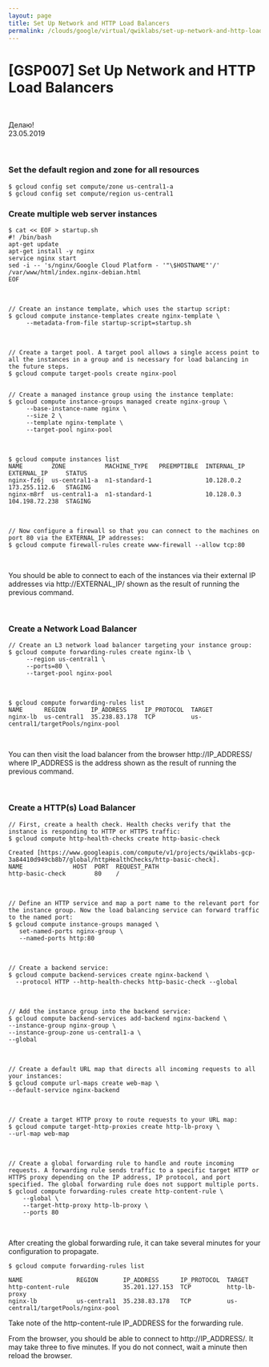 ```yaml
---
layout: page
title: Set Up Network and HTTP Load Balancers
permalink: /clouds/google/virtual/qwiklabs/set-up-network-and-http-load-balancers/
---
```


# [GSP007] Set Up Network and HTTP Load Balancers


<br/>

Делаю!  
23.05.2019

<br/>

### Set the default region and zone for all resources

    $ gcloud config set compute/zone us-central1-a
    $ gcloud config set compute/region us-central1


### Create multiple web server instances

```
$ cat << EOF > startup.sh
#! /bin/bash
apt-get update
apt-get install -y nginx
service nginx start
sed -i -- 's/nginx/Google Cloud Platform - '"\$HOSTNAME"'/' /var/www/html/index.nginx-debian.html
EOF
```

<br/>

    // Create an instance template, which uses the startup script:
    $ gcloud compute instance-templates create nginx-template \
         --metadata-from-file startup-script=startup.sh

<br/>

    // Create a target pool. A target pool allows a single access point to all the instances in a group and is necessary for load balancing in the future steps.
    $ gcloud compute target-pools create nginx-pool


    // Create a managed instance group using the instance template:
    $ gcloud compute instance-groups managed create nginx-group \
         --base-instance-name nginx \
         --size 2 \
         --template nginx-template \
         --target-pool nginx-pool

<br/>

    $ gcloud compute instances list
    NAME        ZONE           MACHINE_TYPE   PREEMPTIBLE  INTERNAL_IP  EXTERNAL_IP     STATUS
    nginx-fz6j  us-central1-a  n1-standard-1               10.128.0.2   173.255.112.6   STAGING
    nginx-m8rf  us-central1-a  n1-standard-1               10.128.0.3   104.198.72.238  STAGING

<br/>

    // Now configure a firewall so that you can connect to the machines on port 80 via the EXTERNAL_IP addresses:
    $ gcloud compute firewall-rules create www-firewall --allow tcp:80

<br/>

You should be able to connect to each of the instances via their external IP addresses via http://EXTERNAL_IP/ shown as the result of running the previous command.

<br/>

### Create a Network Load Balancer

    // Create an L3 network load balancer targeting your instance group:
    $ gcloud compute forwarding-rules create nginx-lb \
         --region us-central1 \
         --ports=80 \
         --target-pool nginx-pool

<br/>

    $ gcloud compute forwarding-rules list
    NAME      REGION       IP_ADDRESS     IP_PROTOCOL  TARGET
    nginx-lb  us-central1  35.238.83.178  TCP          us-central1/targetPools/nginx-pool

<br/>

You can then visit the load balancer from the browser http://IP_ADDRESS/ where IP_ADDRESS is the address shown as the result of running the previous command.

<br/>

### Create a HTTP(s) Load Balancer

    // First, create a health check. Health checks verify that the instance is responding to HTTP or HTTPS traffic:
    $ gcloud compute http-health-checks create http-basic-check

    Created [https://www.googleapis.com/compute/v1/projects/qwiklabs-gcp-3a84410d949cb8b7/global/httpHealthChecks/http-basic-check].
    NAME              HOST  PORT  REQUEST_PATH
    http-basic-check        80    /

<br/>

    // Define an HTTP service and map a port name to the relevant port for the instance group. Now the load balancing service can forward traffic to the named port:
    $ gcloud compute instance-groups managed \
       set-named-ports nginx-group \
       --named-ports http:80

<br/>

    // Create a backend service:
    $ gcloud compute backend-services create nginx-backend \
      --protocol HTTP --http-health-checks http-basic-check --global

<br/>

    // Add the instance group into the backend service:
    $ gcloud compute backend-services add-backend nginx-backend \
    --instance-group nginx-group \
    --instance-group-zone us-central1-a \
    --global

<br/>

    // Create a default URL map that directs all incoming requests to all your instances:
    $ gcloud compute url-maps create web-map \
    --default-service nginx-backend

<br/>

    // Create a target HTTP proxy to route requests to your URL map:
    $ gcloud compute target-http-proxies create http-lb-proxy \
    --url-map web-map

<br/>

    // Create a global forwarding rule to handle and route incoming requests. A forwarding rule sends traffic to a specific target HTTP or HTTPS proxy depending on the IP address, IP protocol, and port specified. The global forwarding rule does not support multiple ports.
    $ gcloud compute forwarding-rules create http-content-rule \
        --global \
        --target-http-proxy http-lb-proxy \
        --ports 80

<br/>

After creating the global forwarding rule, it can take several minutes for your configuration to propagate.


    $ gcloud compute forwarding-rules list

    NAME               REGION       IP_ADDRESS      IP_PROTOCOL  TARGET
    http-content-rule               35.201.127.153  TCP          http-lb-proxy
    nginx-lb           us-central1  35.238.83.178   TCP          us-central1/targetPools/nginx-pool


Take note of the http-content-rule IP_ADDRESS for the forwarding rule.

From the browser, you should be able to connect to http://IP_ADDRESS/. It may take three to five minutes. If you do not connect, wait a minute then reload the browser.
